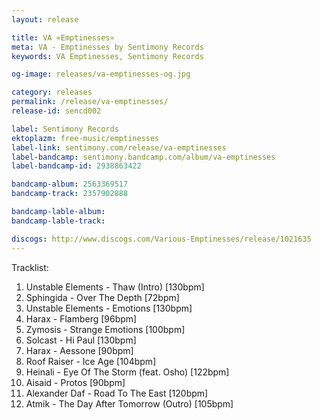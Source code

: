 ```yaml
---
layout: release

title: VA «Emptinesses»
meta: VA - Emptinesses by Sentimony Records
keywords: VA Emptinesses, Sentimony Records

og-image: releases/va-emptinesses-og.jpg

category: releases
permalink: /release/va-emptinesses/
release-id: sencd002

label: Sentimony Records
ektoplazm: free-music/emptinesses
label-link: sentimony.com/release/va-emptinesses
label-bandcamp: sentimony.bandcamp.com/album/va-emptinesses
label-bandcamp-id: 2938863422

bandcamp-album: 2563369517
bandcamp-track: 2357902888

bandcamp-lable-album: 
bandcamp-lable-track: 

discogs: http://www.discogs.com/Various-Emptinesses/release/1021635
---
```


Tracklist:

01. Unstable Elements - Thaw (Intro) [130bpm]
02. Sphingida - Over The Depth [72bpm]
03. Unstable Elements - Emotions [130bpm]
04. Harax - Flamberg [96bpm]
05. Zymosis - Strange Emotions [100bpm]
06. Solcast - Hi Paul [130bpm]
07. Harax - Aessone [90bpm]
08. Roof Raiser - Ice Age [104bpm]
09. Heinali - Eye Of The Storm (feat. Osho) [122bpm]
10. Aisaid - Protos [90bpm]
11. Alexander Daf - Road To The East [120bpm]
12. Atmik - The Day After Tomorrow (Outro) [105bpm]
